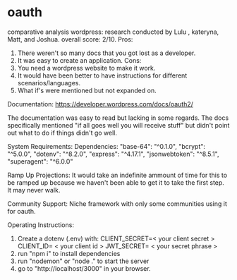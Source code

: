 # oauth
comparative analysis
wordpress:
research conducted by Lulu , kateryna, Matt, and Joshua.
overall score: 2/10. 
Pros: 
1. There weren't so many docs that you got lost as a developer. 
2. It was easy to create an application. 
Cons:
1. You need a wordpress website to make it work.
2. It would have been better to have instructions for different scenarios/languages.
3. What if's were mentioned but not expanded on.

Documentation:
https://developer.wordpress.com/docs/oauth2/

The documentation was easy to read but lacking in some regards. The docs specifically mentioned "if all goes well you will receive stuff" but didn't point out what to do if things didn't go well. 

System Requirements:
Dependencies:
    "base-64": "^0.1.0",
    "bcrypt": "^5.0.0",
    "dotenv": "^8.2.0",
    "express": "^4.17.1",
    "jsonwebtoken": "^8.5.1",
    "superagent": "^6.0.0"

Ramp Up Projections:
It would take an indefinite ammount of time for this to be ramped up because we haven't been able to get it to take the first step. It may never walk. 

Community Support:
Niche framework with only some communities using it for oauth. 

Operating Instructions:
1. Create a dotenv (.env) with:
CLIENT_SECRET=< your client secret >
CLIENT_ID= < your client id >
JWT_SECRET= < your secret phrase >
2. run "npm i" to install dependencies
3. run "nodemon" or "node ." to start the server
4. go to "http://localhost/3000" in your browser.
